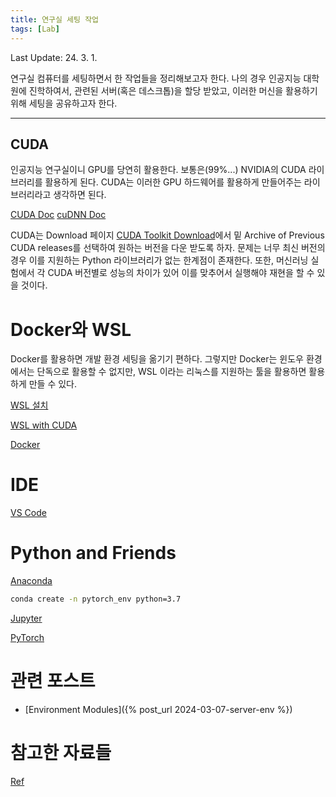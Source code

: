 ```yaml
---
title: 연구실 세팅 작업
tags: [Lab] 
---
```


Last Update: 24. 3. 1.

연구실 컴퓨터를 세팅하면서 한 작업들을 정리해보고자 한다.
나의 경우 인공지능 대학원에 진학하여서, 관련된 서버(혹은 데스크톱)을 할당 받았고, 이러한 머신을 활용하기 위해 세팅을 공유하고자 한다.

---


## CUDA

인공지능 연구실이니 GPU를 당연히 활용한다. 
보통은(99%...) NVIDIA의 CUDA 라이브러리를 활용하게 된다.
CUDA는 이러한 GPU 하드웨어를 활용하게 만들어주는 라이브러리라고 생각하면 된다.

[CUDA Doc](https://docs.nvidia.com/cuda/cuda-installation-guide-microsoft-windows/)
[cuDNN Doc](https://docs.nvidia.com/deeplearning/cudnn/install-guide/index.html)

CUDA는 Download 페이지 [CUDA Toolkit Download](https://developer.nvidia.com/cuda-downloads)에서 밑 Archive of Previous CUDA releases를 선택하여 원하는 버전을 다운 받도록 하자.
문제는 너무 최신 버전의 경우 이를 지원하는 Python 라이브러리가 없는 한계점이 존재한다. 또한, 머신러닝 실험에서 각 CUDA 버전별로 성능의 차이가 있어 이를 맞추어서 실행해야 재현을 할 수 있을 것이다.

# Docker와 WSL

Docker를 활용하면 개발 환경 세팅을 옮기기 편하다.
그렇지만 Docker는 윈도우 환경에서는 단독으로 활용할 수 없지만, WSL 이라는 리눅스를 지원하는 툴을 활용하면 활용하게 만들 수 있다.

[WSL 설치](https://docs.microsoft.com/ko-kr/windows/wsl/install-win10)

[WSL with CUDA](https://docs.nvidia.com/cuda/wsl-user-guide/index.html#ch02-getting-started)

[Docker](https://docs.docker.com/desktop/windows/wsl/#develop-with-docker-and-wsl-2)

# IDE

[VS Code](https://code.visualstudio.com/)

# Python and Friends

[Anaconda](https://www.anaconda.com/products/individual)

```bash
conda create -n pytorch_env python=3.7
```

[Jupyter](https://jupyter.org/install)

[PyTorch](https://pytorch.org/get-started/locally/)

# 관련 포스트

- [Environment Modules]({% post_url 2024-03-07-server-env %})

# 참고한 자료들

[Ref](https://pakalguksu.github.io/development/Anaconda%EB%A1%9C-PyTorch-%EC%84%A4%EC%B9%98%ED%95%98%EA%B3%A0-GPU-%EC%82%AC%EC%9A%A9%ED%95%98%EA%B8%B0/)